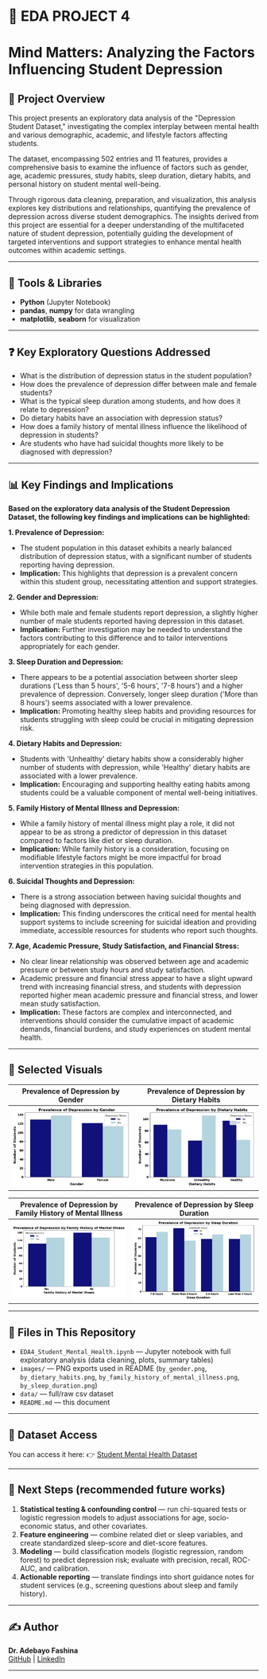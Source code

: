 # 🧠 EDA PROJECT 4
# Mind Matters: Analyzing the Factors Influencing Student Depression

## 📌 Project Overview
This project presents an exploratory data analysis of the "Depression Student Dataset," investigating the complex interplay between mental health and various demographic, academic, and lifestyle factors affecting students.

The dataset, encompassing 502 entries and 11 features, provides a comprehensive basis to examine the influence of factors such as gender, age, academic pressures, study habits, sleep duration, dietary habits, and personal history on student mental well-being.

Through rigorous data cleaning, preparation, and visualization, this analysis explores key distributions and relationships, quantifying the prevalence of depression across diverse student demographics. The insights derived from this project are essential for a deeper understanding of the multifaceted nature of student depression, potentially guiding the development of targeted interventions and support strategies to enhance mental health outcomes within academic settings.

---

## 🧰 Tools & Libraries
- **Python** (Jupyter Notebook)  
- **pandas**, **numpy** for data wrangling  
- **matplotlib**, **seaborn** for visualization  

---

## ❓ Key Exploratory Questions Addressed
- What is the distribution of depression status in the student population?
- How does the prevalence of depression differ between male and female students?
- What is the typical sleep duration among students, and how does it relate to depression?
- Do dietary habits have an association with depression status?
- How does a family history of mental illness influence the likelihood of depression in students?
- Are students who have had suicidal thoughts more likely to be diagnosed with depression?

---

## 📊 Key Findings and Implications

**Based on the exploratory data analysis of the Student Depression Dataset, the following key findings and implications can be highlighted:**

**1. Prevalence of Depression:**
- The student population in this dataset exhibits a nearly balanced distribution of depression status, with a significant number of students reporting having depression.
- **Implication:** This highlights that depression is a prevalent concern within this student group, necessitating attention and support strategies.

**2. Gender and Depression:**
- While both male and female students report depression, a slightly higher number of male students reported having depression in this dataset.
- **Implication:** Further investigation may be needed to understand the factors contributing to this difference and to tailor interventions appropriately for each gender.

**3. Sleep Duration and Depression:**
- There appears to be a potential association between shorter sleep durations ('Less than 5 hours', '5-6 hours', '7-8 hours') and a higher prevalence of depression. Conversely, longer sleep duration ('More than 8 hours') seems associated with a lower prevalence.
- **Implication:** Promoting healthy sleep habits and providing resources for students struggling with sleep could be crucial in mitigating depression risk.

**4. Dietary Habits and Depression:**
- Students with 'Unhealthy' dietary habits show a considerably higher number of students with depression, while 'Healthy' dietary habits are associated with a lower prevalence.
- **Implication:** Encouraging and supporting healthy eating habits among students could be a valuable component of mental well-being initiatives.

**5. Family History of Mental Illness and Depression:**
- While a family history of mental illness might play a role, it did not appear to be as strong a predictor of depression in this dataset compared to factors like diet or sleep duration.
- **Implication:** While family history is a consideration, focusing on modifiable lifestyle factors might be more impactful for broad intervention strategies in this population.

**6. Suicidal Thoughts and Depression:**
- There is a strong association between having suicidal thoughts and being diagnosed with depression.
- **Implication:** This finding underscores the critical need for mental health support systems to include screening for suicidal ideation and providing immediate, accessible resources for students who report such thoughts.

**7. Age, Academic Pressure, Study Satisfaction, and Financial Stress:**
- No clear linear relationship was observed between age and academic pressure or between study hours and study satisfaction.
- Academic pressure and financial stress appear to have a slight upward trend with increasing financial stress, and students with depression reported higher mean academic pressure and financial stress, and lower mean study satisfaction.
- **Implication:** These factors are complex and interconnected, and interventions should consider the cumulative impact of academic demands, financial burdens, and study experiences on student mental health.

---

## 📸 Selected Visuals

| Prevalence of Depression by Gender | Prevalence of Depression by Dietary Habits |
|----------------------|----------------|
| ![By Gender](images/by_gender.png) | ![By Dietary Habits](images/by_dietary_habits.png) |

| Prevalence of Depression by Family History of Mental Illness | Prevalence of Depression by Sleep Duration |
|----------------------------------|----------------|
| ![By Family History](images/by_family_history_of_mental_illness.png) | ![By Sleep Duration](images/by_sleep_duration.png) |

---

## 📁 Files in This Repository
- `EDA4_Student_Mental_Health.ipynb` — Jupyter notebook with full exploratory analysis (data cleaning, plots, summary tables)  
- `images/` — PNG exports used in README (`by_gender.png`, `by_dietary_habits.png`, `by_family_history_of_mental_illness.png`, `by_sleep_duration.png`)  
- `data/` — full/raw csv dataset  
- `README.md` — this document

---

## 📂 Dataset Access
You can access it here:
👉 [Student Mental Health Dataset](https://www.kaggle.com/datasets/ikynahidwin/depression-student-dataset?resource=download)

---

## 🚀 Next Steps (recommended future works)
1. **Statistical testing & confounding control** — run chi-squared tests or logistic regression models to adjust associations for age, socio-economic status, and other covariates.  
2. **Feature engineering** — combine related diet or sleep variables, and create standardized sleep-score and diet-score features.  
3. **Modeling** — build classification models (logistic regression, random forest) to predict depression risk; evaluate with precision, recall, ROC-AUC, and calibration.  
4. **Actionable reporting** — translate findings into short guidance notes for student services (e.g., screening questions about sleep and family history).  

---

## ✍️ Author
**Dr. Adebayo Fashina**  
[GitHub](https://github.com/dradebayotech) | [LinkedIn](https://www.linkedin.com/in/your-link-here)

---

